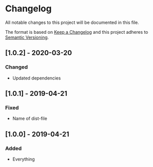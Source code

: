 # Changelog

All notable changes to this project will be documented in this file.

The format is based on [Keep a Changelog](http://keepachangelog.com/en/1.0.0/) and this project adheres to [Semantic Versioning](http://semver.org/spec/v2.0.0.html).

## [1.0.2] - 2020-03-20

### Changed

- Updated dependencies

## [1.0.1] - 2019-04-21

### Fixed

- Name of dist-file

## [1.0.0] - 2019-04-21

### Added

- Everything